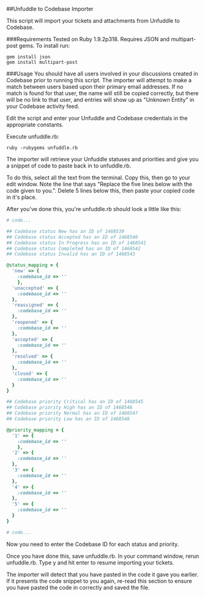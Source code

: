 ##Unfuddle to Codebase Importer

This script will import your tickets and attachments from Unfuddle to Codebase.

###Requirements 
Tested on Ruby 1.9.2p318. Requires JSON and multipart-post gems. To install run:

```
gem install json
gem install multipart-post
```

###Usage 
You should have all users involved in your discussions created in Codebase prior to running this script. The importer will attempt to make a match between users based upon their primary email addresses. If no match is found for that user, the name will still be copied correctly, but there will be no link to that user, and entries will show up as "Unknown Entity" in your Codebase activity feed.

Edit the script and enter your Unfuddle and Codebase credentials in the appropriate constants.



Execute unfuddle.rb:
```
ruby -rubygems unfuddle.rb
```
The importer will retrieve your Unfuddle statuses and priorities and give you a snippet of code to paste back in to unfuddle.rb.

To do this, select all the text from the terminal. Copy this, then go to your edit window. Note the line that says "Replace the five lines below with the code given to you.". Delete 5 lines below this, then paste your copied code in it's place.

After you've done this, you're unfuddle.rb should look a little like this:

````ruby
# code...

## Codebase status New has an ID of 1468539
## Codebase status Accepted has an ID of 1468540
## Codebase status In Progress has an ID of 1468541
## Codebase status Completed has an ID of 1468542
## Codebase status Invalid has an ID of 1468543

@status_mapping = {
  'new' => {
    :codebase_id => ''
    },
  'unaccepted' => {
    :codebase_id => ''
  },
  'reassigned' => {
    :codebase_id => ''
  },
  'reopened' => {
    :codebase_id => ''
  },
  'accepted' => {
    :codebase_id => ''
  },
  'resolved' => {
    :codebase_id => ''
  },
  'closed' => {
    :codebase_id => ''
  }
}

## Codebase priority Critical has an ID of 1468545
## Codebase priority High has an ID of 1468546
## Codebase priority Normal has an ID of 1468547
## Codebase priority Low has an ID of 1468548

@priority_mapping = {
  '1' => {
    :codebase_id => ''
    },
  '2' => {
    :codebase_id => ''
  },
  '3' => {
    :codebase_id => ''
  },
  '4' => {
    :codebase_id => ''
  },
  '5' => {
    :codebase_id => ''
  }
}

# code...
````

Now you need to enter the Codebase ID for each status and priority.

Once you have done this, save unfuddle.rb. In your command window, rerun unfuddle.rb. Type y and hit enter to resume importing your tickets.

The importer will detect that you have pasted in the code it gave you earlier. If it presents the code snippet to you again, re-read this section to ensure you have pasted the code in correctly and saved the file.